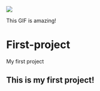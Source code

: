 <img src="https://media.giphy.com/media/Sr1mQasbC41FK/giphy.gif?cid=ecf05e47anj6rrtiac0sk9q0cf7j03tet2hcx96w22uwp46u&rid=giphy.gif&ct=g">

This GIF is amazing!
                                                                 
# First-project

My first project

## This is my first project!
